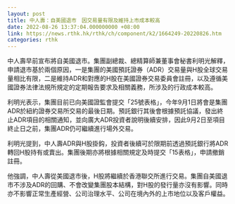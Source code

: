 ```yaml
---
layout: post
title: 中人壽：自美國退市　因交易量有限及維持上市成本較高
date: 2022-08-26 13:37:04.000000000 +08:00
link: https://news.rthk.hk/rthk/ch/component/k2/1664249-20220826.htm
categories: rthk
---
```


中人壽早前宣布將自美國退市。集團副總裁、總精算師兼董事會秘書利明光解釋，申請退市基於兩個原因，一是集團的美國預託證券（ADR）交易量與H股全球交易量相比有限，二是維持ADR和對應的H股在美國證券交易委員會註冊，以及遵循美國證券法律法規所規定的定期報告要求及相關義務，所涉及的行政成本較高。

利明光表示，集團目前已向美國證監會提交「25號表格」，今年9月1日將會是集團ADR於紐約證券交易所交易的最後日期。預託銀行其後會根據預託協議，發出終止ADR項目的相關通知，並向廣大ADR投資者說明後續安排，因此9月2日至項目終止日之前，集團ADR仍可繼續進行場外交易。

利明光提到，中人壽ADR與H股掛鈎，投資者後續可於限期前透過預託銀行將ADR轉回H股持有或賣出。集團後期亦將根據相關規定及時提交「15表格」，申請撤銷註冊。

他強調，中人壽從美國退市後，H股將繼續於香港聯交所進行交易。集團自美國退市不涉及ADR的回購、不會改變集團股本結構，對H股的發行量亦沒有影響。同時亦不影響正常生產經營、公司治理水平、公司在境內外的上市地位以及客戶權益。
